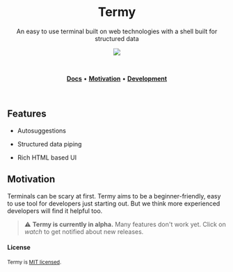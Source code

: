 <h1 align="center">Termy</h1>

<p align="center">
  An easy to use terminal built on web technologies with a shell built for structured data
</p>

<p align="center">
  <a href="https://termy.app" target="_blank"><img src="./web/public/demo3.gif" /></a>
</p>

<br/>

<p align="center">
  <a href="https://termy.app/docs"><strong>Docs</strong></a> •
  <a href="#motivation"><strong>Motivation</strong></a> •
  <a href="#development"><strong>Development</strong></a>
</p>

<br/>

## Features

- Autosuggestions

- Structured data piping

- Rich HTML based UI

## Motivation

Terminals can be scary at first. Termy aims to be a beginner-friendly, easy to use tool for developers just starting out. But we think more experienced developers will find it helpful too.

> ⚠️ **Termy is currently in alpha.** Many features don't work yet. Click on _watch_ to get notified about new releases.

#### License

<sup>
Termy is <a href="LICENSE">MIT licensed</a>.
</sup>

